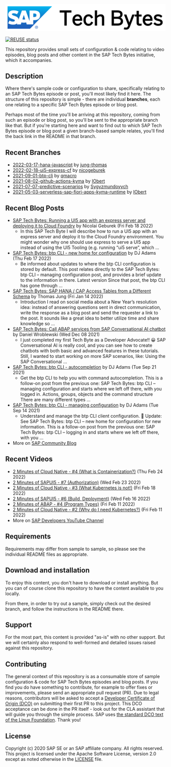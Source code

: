 
![SAP Tech Bytes header image](header-image.png)

[![REUSE status](https://api.reuse.software/badge/github.com/SAP-samples/sap-tech-bytes)](https://api.reuse.software/info/github.com/SAP-samples/sap-tech-bytes)

This repository provides small sets of configuration &amp; code relating to video episodes, blog posts and other content in the SAP Tech Bytes initiative, which it accompanies.

## Description

Where there&#x27;s sample code or configuration to share, specifically relating to an SAP Tech Bytes episode or post, you&#x27;ll most likely find it here. The structure of this repository is simple - there are individual **branches**, each one relating to a specific SAP Tech Bytes episode or blog post.

Perhaps most of the time you&#x27;ll be arriving at this repository, coming from such an episode or blog post, so you&#x27;ll be sent to the appropriate branch like that. But if you&#x27;re starting here and want to find out to which SAP Tech Bytes episode or blog post a given branch-based sample relates, you&#x27;ll find the back link in the README in that branch.
 
## Recent Branches
- [2022-03-17-hana-javascript](https://github.com/SAP-samples/sap-tech-bytes/tree/2022-03-17-hana-javascript) by [jung-thomas](https://github.com/jung-thomas) 
- [2022-02-18-ui5-express-cf](https://github.com/SAP-samples/sap-tech-bytes/tree/2022-02-18-ui5-express-cf) by [nicogeburek](https://github.com/nicogeburek) 
- [2021-09-01-btp-cli](https://github.com/SAP-samples/sap-tech-bytes/tree/2021-09-01-btp-cli) by [qmacro](https://github.com/qmacro) 
- [2021-08-02-github-actions-kyma](https://github.com/SAP-samples/sap-tech-bytes/tree/2021-08-02-github-actions-kyma) by [IObert](https://github.com/IObert) 
- [2021-07-07-predictive-scenarios](https://github.com/SAP-samples/sap-tech-bytes/tree/2021-07-07-predictive-scenarios) by [Sygyzmundovych](https://github.com/Sygyzmundovych) 
- [2021-05-03-serverless-sap-fiori-apps-kyma-runtime](https://github.com/SAP-samples/sap-tech-bytes/tree/2021-05-03-serverless-sap-fiori-apps-kyma-runtime) by [IObert](https://github.com/IObert) 

## Recent Blog Posts
- [SAP Tech Bytes: Running a UI5 app with an express server and deploying it to Cloud Foundry](https://blogs.sap.com/?p=1493427) by Nicolai Geburek (Fri Feb 18 2022)
  - In this SAP Tech Byte I will describe how to run a UI5 app with an express server and deploy it to the Cloud Foundry environment. You might wonder why one should use express to serve a UI5 app instead of using the UI5 Tooling (e.g. running “ui5 serve”, which ...
- [SAP Tech Bytes: btp CLI - new home for configuration](https://blogs.sap.com/?p=1492643) by DJ Adams (Thu Feb 17 2022)
  - Be informed about updates to where the btp CLI configuration is stored by default. This post relates directly to the SAP Tech Bytes: btp CLI – managing configuration post, and provides a brief update to the information in there. Latest version Since that post, the btp CLI has gone through ...
- [SAP Tech Bytes: SAP HANA / CAP Access Tables from a Different Schema](https://blogs.sap.com/?p=1471463) by Thomas Jung (Fri Jan 14 2022)
  - Introduction I read on social media about a New Year’s resolution idea: instead of answering questions sent in direct communication, write the response as a blog post and send the requester a link to the post. It sounds like a great idea to better utilize time and share knowledge so ...
- [SAP Tech Bytes: Call ABAP services from SAP Conversational AI chatbot](https://blogs.sap.com/?p=1455513) by Daniel Wroblewski (Wed Dec 08 2021)
  - I just completed my first Tech Byte as a Developer Advocate!! 😀 SAP Conversational AI is really cool, and you can see how to create chatbots with both basic and advanced features in these tutorials. Still, I wanted to start working on more SAP scenarios, like: Using the SAP Conversational ...
- [SAP Tech Bytes: btp CLI - autocompletion](https://blogs.sap.com/?p=1407602) by DJ Adams (Tue Sep 21 2021)
  - Get the btp CLI to help you with command autocompletion. This is a follow-on post from the previous one: SAP Tech Bytes: btp CLI – managing configuration and starts where we left off there, with you logged in. Actions, groups, objects and the command structure There are many different types ...
- [SAP Tech Bytes: btp CLI - managing configuration](https://blogs.sap.com/?p=1404163) by DJ Adams (Tue Sep 14 2021)
  - Understand and manage the btp CLI client configuration. 🚨 Update: See SAP Tech Bytes: btp CLI – new home for configuration for new information. This is a follow-on post from the previous one: SAP Tech Bytes: btp CLI – logging in and starts where we left off there, with you ...
- More on [SAP Community Blog](https://blogs.sap.com/tag/sap-tech-bytes/)
    
## Recent Videos
- [2 Minutes of Cloud Native - #4 (What is Containerization?)](https://www.youtube.com/watch?v=CW_hRR84nQI) (Thu Feb 24 2022)
- [2 Minutes of SAPUI5 - #7 (Authorization)](https://www.youtube.com/watch?v=2QLI_g54D6U) (Wed Feb 23 2022)
- [2 Minutes of Cloud Native - #3 (What Kubernetes is not!)](https://www.youtube.com/watch?v=K1MfZAIC1xY) (Fri Feb 18 2022)
- [2 Minutes of SAPUI5 - #6 (Build, Deployment)](https://www.youtube.com/watch?v=ReZOHY8S2h0) (Wed Feb 16 2022)
- [2 Minutes of ABAP - #4 (Program Types)](https://www.youtube.com/watch?v=AyUlndXZ6ls) (Fri Feb 11 2022)
- [2 Minutes of Cloud Native - #2 (Why do I need Kubernetes?)](https://www.youtube.com/watch?v=NDEmS4gkS2g) (Fri Feb 11 2022)
- More on [SAP Developers YouTube Channel](https://www.youtube.com/playlist?list=PL6RpkC85SLQC3HBShmlMaPu_nL--4f20z)

## Requirements

Requirements may differ from sample to sample, so please see the individual README files as appropriate.

## Download and installation

To enjoy this content, you don&#x27;t have to download or install anything. But you can of course clone this repository to have the content available to you locally.

From there, in order to try out a sample, simply check out the desired branch, and follow the instructions in the README there.

## Support

For the most part, this content is provided &quot;as-is&quot; with no other support. But we will certainly also respond to well-formed and detailed issues raised against this repository.

## Contributing

The general context of this repository is as a consumable store of sample configuration &amp; code for SAP Tech Bytes episodes and blog posts. If you find you do have something to contribute, for example to offer fixes or improvements, please send an appropriate pull request (PR). Due to legal reasons, contributors will be asked to accept a [Developer Certificate of Origin (DCO)](https://en.wikipedia.org/wiki/Developer_Certificate_of_Origin) on submitting their first PR to this project. This DCO acceptance can be done in the PR itself - look out for the CLA assistant that will guide you through the simple process. SAP uses [the standard DCO text of the Linux Foundation](https://developercertificate.org/). Thank you!

## License

Copyright (c) 2020 SAP SE or an SAP affiliate company. All rights reserved. This project is licensed under the Apache Software License, version 2.0 except as noted otherwise in the [LICENSE](LICENSE) file.
